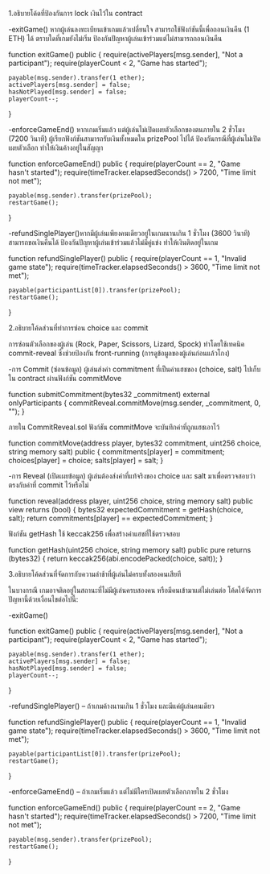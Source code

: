 1.อธิบายโค้ดที่ป้องกันการ lock เงินไว้ใน contract

-exitGame() หากผู้เล่นลงทะเบียนเข้าเกมแล้วเปลี่ยนใจ สามารถใช้ฟังก์ชันนี้เพื่อถอนเงินคืน (1 ETH) ได้ ตราบใดที่เกมยังไม่เริ่ม
ป้องกันปัญหาผู้เล่นเข้าร่วมแต่ไม่สามารถถอนเงินคืน


function exitGame() public {
    require(activePlayers[msg.sender], "Not a participant");
    require(playerCount < 2, "Game has started");
    
    payable(msg.sender).transfer(1 ether);
    activePlayers[msg.sender] = false;
    hasNotPlayed[msg.sender] = false;
    playerCount--;
}


-enforceGameEnd() หากเกมเริ่มแล้ว แต่ผู้เล่นไม่เปิดเผยตัวเลือกของตนภายใน 2 ชั่วโมง (7200 วินาที) ผู้เรียกฟังก์ชันสามารถรับเงินทั้งหมดใน prizePool ไปได้
ป้องกันกรณีที่ผู้เล่นไม่เปิดเผยตัวเลือก ทำให้เงินค้างอยู่ในสัญญา

function enforceGameEnd() public {
    require(playerCount == 2, "Game hasn't started");
    require(timeTracker.elapsedSeconds() > 7200, "Time limit not met");
   
    payable(msg.sender).transfer(prizePool);
    restartGame();
}


-refundSinglePlayer()หากมีผู้เล่นเพียงคนเดียวอยู่ในเกมนานเกิน 1 ชั่วโมง (3600 วินาที) สามารถขอเงินคืนได้
ป้องกันปัญหาผู้เล่นเข้าร่วมแล้วไม่มีคู่แข่ง ทำให้เงินติดอยู่ในเกม

function refundSinglePlayer() public {
    require(playerCount == 1, "Invalid game state");
    require(timeTracker.elapsedSeconds() > 3600, "Time limit not met");
   
    payable(participantList[0]).transfer(prizePool);
    restartGame();
}


2.อธิบายโค้ดส่วนที่ทำการซ่อน choice และ commit

การซ่อนตัวเลือกของผู้เล่น (Rock, Paper, Scissors, Lizard, Spock) ทำโดยใช้เทคนิค commit-reveal ซึ่งช่วยป้องกัน front-running (การดูข้อมูลของผู้เล่นก่อนแล้วโกง)

-การ Commit (ซ่อนข้อมูล)
ผู้เล่นส่งค่า commitment ที่เป็นค่าแฮชของ (choice, salt) ไปเก็บใน contract ผ่านฟังก์ชัน commitMove

function submitCommitment(bytes32 _commitment) external onlyParticipants {
    commitReveal.commitMove(msg.sender, _commitment, 0, "");
}

ภายใน CommitReveal.sol ฟังก์ชัน commitMove จะบันทึกค่าที่ถูกแฮชเอาไว้

function commitMove(address player, bytes32 commitment, uint256 choice, string memory salt) public {
    commitments[player] = commitment;
    choices[player] = choice;
    salts[player] = salt;
}

-การ Reveal (เปิดเผยข้อมูล)
ผู้เล่นต้องส่งค่าที่แท้จริงของ choice และ salt มาเพื่อตรวจสอบว่าตรงกับค่าที่ commit ไว้หรือไม่

function reveal(address player, uint256 choice, string memory salt) public view returns (bool) {
    bytes32 expectedCommitment = getHash(choice, salt);
    return commitments[player] == expectedCommitment;
}

ฟังก์ชัน getHash ใช้ keccak256 เพื่อสร้างค่าแฮชที่ใช้ตรวจสอบ

function getHash(uint256 choice, string memory salt) public pure returns (bytes32) {
    return keccak256(abi.encodePacked(choice, salt));
}


3.อธิบายโค้ดส่วนที่จัดการกับความล่าช้าที่ผู้เล่นไม่ครบทั้งสองคนเสียที

ในบางกรณี เกมอาจติดอยู่ในสถานะที่ไม่มีผู้เล่นครบสองคน หรือมีคนเข้ามาแต่ไม่เล่นต่อ โค้ดได้จัดการปัญหานี้ด้วยเงื่อนไขต่อไปนี้:

-exitGame() 

function exitGame() public {
    require(activePlayers[msg.sender], "Not a participant");
    require(playerCount < 2, "Game has started");

    payable(msg.sender).transfer(1 ether);
    activePlayers[msg.sender] = false;
    hasNotPlayed[msg.sender] = false;
    playerCount--;
}

-refundSinglePlayer() – ถ้าเกมค้างนานเกิน 1 ชั่วโมง และมีแค่ผู้เล่นคนเดียว

function refundSinglePlayer() public {
    require(playerCount == 1, "Invalid game state");
    require(timeTracker.elapsedSeconds() > 3600, "Time limit not met");

    payable(participantList[0]).transfer(prizePool);
    restartGame();
}

-enforceGameEnd() – ถ้าเกมเริ่มแล้ว แต่ไม่มีใครเปิดเผยตัวเลือกภายใน 2 ชั่วโมง

function enforceGameEnd() public {
    require(playerCount == 2, "Game hasn't started");
    require(timeTracker.elapsedSeconds() > 7200, "Time limit not met");

    payable(msg.sender).transfer(prizePool);
    restartGame();
}
